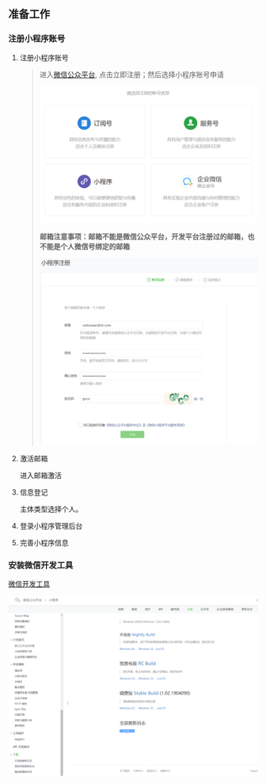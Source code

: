 ## 准备工作

### 注册小程序账号

1. 注册小程序账号

   > 进入[微信公众平台](https://mp.weixin.qq.com/), 点击立即注册；然后选择小程序账号申请
   >
   > ![1556983859466](../assets/images/1556983859466.png)
   >
   > **邮箱注意事项：邮箱不能是微信公众平台，开发平台注册过的邮箱，也不能是个人微信号绑定的邮箱**
   >
   > ![1557064725461](../assets/images/1557064725461.png)

2. 激活邮箱

   进入邮箱激活

3. 信息登记

   主体类型选择个人。

4. 登录小程序管理后台

5. 完善小程序信息

### 安装微信开发工具

[微信开发工具](https://developers.weixin.qq.com/miniprogram/dev/devtools/download.html)

![1557061778103](../assets/images/1557061778103.png)
